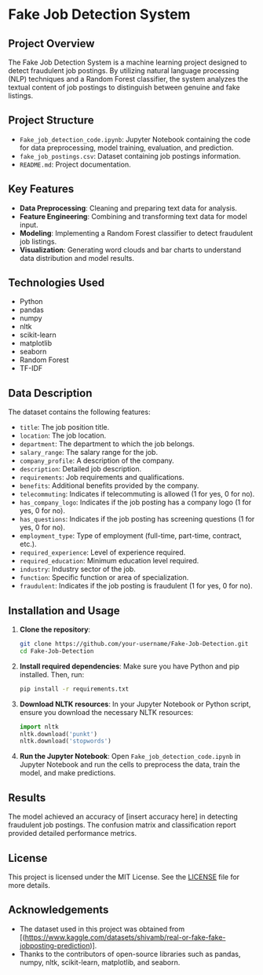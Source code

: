 # Fake Job Detection System

## Project Overview

The Fake Job Detection System is a machine learning project designed to detect fraudulent job postings. By utilizing natural language processing (NLP) techniques and a Random Forest classifier, the system analyzes the textual content of job postings to distinguish between genuine and fake listings.

## Project Structure

- `Fake_job_detection_code.ipynb`: Jupyter Notebook containing the code for data preprocessing, model training, evaluation, and prediction.
- `fake_job_postings.csv`: Dataset containing job postings information.
- `README.md`: Project documentation.

## Key Features

- **Data Preprocessing**: Cleaning and preparing text data for analysis.
- **Feature Engineering**: Combining and transforming text data for model input.
- **Modeling**: Implementing a Random Forest classifier to detect fraudulent job listings.
- **Visualization**: Generating word clouds and bar charts to understand data distribution and model results.

## Technologies Used

- Python
- pandas
- numpy
- nltk
- scikit-learn
- matplotlib
- seaborn
- Random Forest
- TF-IDF

## Data Description

The dataset contains the following features:

- `title`: The job position title.
- `location`: The job location.
- `department`: The department to which the job belongs.
- `salary_range`: The salary range for the job.
- `company_profile`: A description of the company.
- `description`: Detailed job description.
- `requirements`: Job requirements and qualifications.
- `benefits`: Additional benefits provided by the company.
- `telecommuting`: Indicates if telecommuting is allowed (1 for yes, 0 for no).
- `has_company_logo`: Indicates if the job posting has a company logo (1 for yes, 0 for no).
- `has_questions`: Indicates if the job posting has screening questions (1 for yes, 0 for no).
- `employment_type`: Type of employment (full-time, part-time, contract, etc.).
- `required_experience`: Level of experience required.
- `required_education`: Minimum education level required.
- `industry`: Industry sector of the job.
- `function`: Specific function or area of specialization.
- `fraudulent`: Indicates if the job posting is fraudulent (1 for yes, 0 for no).

## Installation and Usage

1. **Clone the repository**:
    ```bash
    git clone https://github.com/your-username/Fake-Job-Detection.git
    cd Fake-Job-Detection
    ```

2. **Install required dependencies**:
    Make sure you have Python and pip installed. Then, run:
    ```bash
    pip install -r requirements.txt
    ```

3. **Download NLTK resources**:
    In your Jupyter Notebook or Python script, ensure you download the necessary NLTK resources:
    ```python
    import nltk
    nltk.download('punkt')
    nltk.download('stopwords')
    ```

4. **Run the Jupyter Notebook**:
    Open `Fake_job_detection_code.ipynb` in Jupyter Notebook and run the cells to preprocess the data, train the model, and make predictions.

## Results

The model achieved an accuracy of [insert accuracy here] in detecting fraudulent job postings. The confusion matrix and classification report provided detailed performance metrics.

## License

This project is licensed under the MIT License. See the [LICENSE](LICENSE) file for more details.

## Acknowledgements

- The dataset used in this project was obtained from [(https://www.kaggle.com/datasets/shivamb/real-or-fake-fake-jobposting-prediction)].
- Thanks to the contributors of open-source libraries such as pandas, numpy, nltk, scikit-learn, matplotlib, and seaborn.

